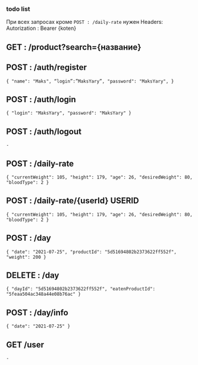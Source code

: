 ### todo list

При всех запросах кроме `POST : /daily-rate` нужен Headers: Autorization :
Bearer {koten}

## GET : /product?search={название}

## POST : /auth/register

`{ "name": "Maks", “login”:”MaksYary”, "password": "MaksYary", }`

## POST : /auth/login

`{ "login": "MaksYary", "password": "MaksYary" }`

## POST : /auth/logout

`-`

## POST : /daily-rate

`{ "currentWeight": 105, "height": 179, "age": 26, "desiredWeight": 80, "bloodType": 2 }`

## POST : /daily-rate/{userId} USERID

`{ "currentWeight": 105, "height": 179, "age": 26, "desiredWeight": 80, "bloodType": 2 }`

## POST : /day

`{ "date": "2021-07-25", "productId": "5d51694802b2373622ff552f", "weight": 200 }`

## DELETE : /day

`{ "dayId": "5d51694802b2373622ff552f", "eatenProductId": "5feaa504ac348a44e08b76ac" }`

## POST : /day/info

`{ "date": "2021-07-25" }`

## GET /user

`-`
